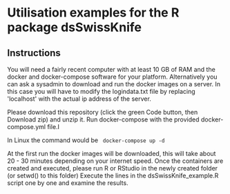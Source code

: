 Utilisation examples for the R package dsSwissKnife
============

Instructions
------------
You will need a fairly recent computer with at least 10 GB of RAM and the docker and docker-compose software for your platform.
Alternatively you can ask a sysadmin to download and run the docker images on a server. In this case you will have to modify the logindata.txt file
by replacing 'localhost' with the actual ip address of the server.

Please download this repository (click the green Code button, then Download zip) and unzip it.
Run docker-compose with the provided docker-compose.yml file.I

In Linux the command would be 
<code>
docker-compose up -d
</code>
  
At the first run the docker images will be downloaded, this will take about 20 - 30 minutes depending on your internet speed.
Once the containers are created and executed, please run R or RStudio in the newly created folder (or setwd() to this folder)
Execute the lines in the dsSwissKnife_example.R script one by one and examine the results.




